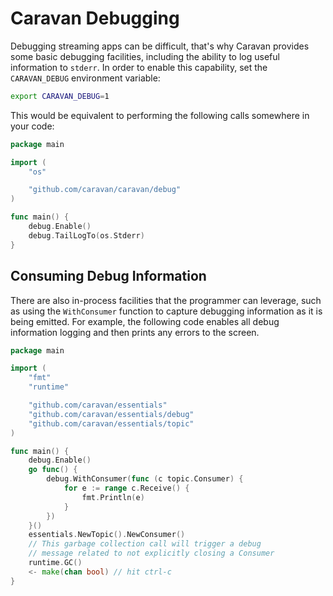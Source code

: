 # Caravan Debugging

Debugging streaming apps can be difficult, that's why Caravan provides some basic debugging facilities, including the ability to log useful information to `stderr`. In order to enable this capability, set the `CARAVAN_DEBUG` environment variable:

```bash
export CARAVAN_DEBUG=1
```

This would be equivalent to performing the following calls somewhere in your code:

```go
package main

import (
    "os"

    "github.com/caravan/caravan/debug"
)

func main() {
    debug.Enable()
    debug.TailLogTo(os.Stderr)
}
```

## Consuming Debug Information

There are also in-process facilities that the programmer can leverage, such as using the `WithConsumer` function to capture debugging information as it is being emitted. For example, the following code enables all debug information logging and then prints any errors to the screen.

```go
package main

import (
    "fmt"
    "runtime"

    "github.com/caravan/essentials"
    "github.com/caravan/essentials/debug"
    "github.com/caravan/essentials/topic"
)

func main() {
    debug.Enable()
    go func() {
        debug.WithConsumer(func (c topic.Consumer) {
            for e := range c.Receive() {
                fmt.Println(e)
            }
        })
    }()
    essentials.NewTopic().NewConsumer()
    // This garbage collection call will trigger a debug
    // message related to not explicitly closing a Consumer
    runtime.GC()
    <- make(chan bool) // hit ctrl-c
}
```
